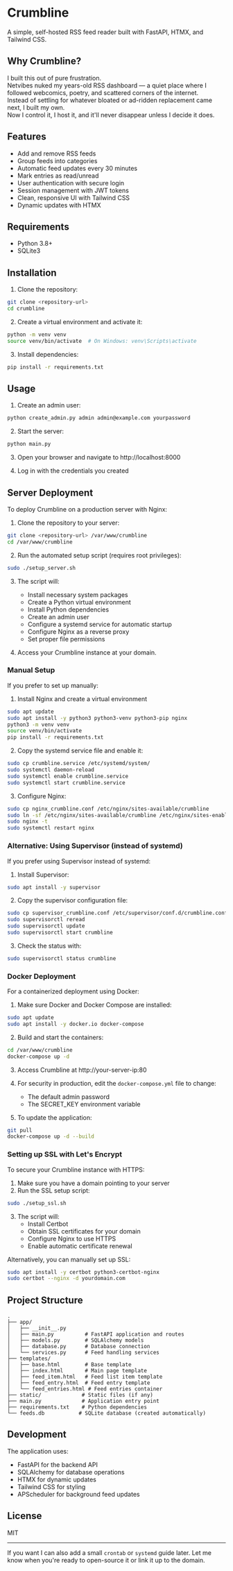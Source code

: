 # Crumbline

A simple, self-hosted RSS feed reader built with FastAPI, HTMX, and Tailwind CSS.

## Why Crumbline?

I built this out of pure frustration.  
Netvibes nuked my years-old RSS dashboard — a quiet place where I followed webcomics, poetry, and scattered corners of the internet.  
Instead of settling for whatever bloated or ad-ridden replacement came next, I built my own.  
Now I control it, I host it, and it'll never disappear unless I decide it does.

## Features

- Add and remove RSS feeds
- Group feeds into categories
- Automatic feed updates every 30 minutes
- Mark entries as read/unread
- User authentication with secure login
- Session management with JWT tokens
- Clean, responsive UI with Tailwind CSS
- Dynamic updates with HTMX

## Requirements

- Python 3.8+
- SQLite3

## Installation

1. Clone the repository:
```bash
git clone <repository-url>
cd crumbline
```

2. Create a virtual environment and activate it:
```bash
python -m venv venv
source venv/bin/activate  # On Windows: venv\Scripts\activate
```

3. Install dependencies:
```bash
pip install -r requirements.txt
```

## Usage

1. Create an admin user:
```bash
python create_admin.py admin admin@example.com yourpassword
```

2. Start the server:
```bash
python main.py
```

3. Open your browser and navigate to http://localhost:8000

4. Log in with the credentials you created

## Server Deployment

To deploy Crumbline on a production server with Nginx:

1. Clone the repository to your server:
```bash
git clone <repository-url> /var/www/crumbline
cd /var/www/crumbline
```

2. Run the automated setup script (requires root privileges):
```bash
sudo ./setup_server.sh
```

3. The script will:
   - Install necessary system packages
   - Create a Python virtual environment
   - Install Python dependencies
   - Create an admin user
   - Configure a systemd service for automatic startup
   - Configure Nginx as a reverse proxy
   - Set proper file permissions

4. Access your Crumbline instance at your domain.

### Manual Setup

If you prefer to set up manually:

1. Install Nginx and create a virtual environment
```bash
sudo apt update
sudo apt install -y python3 python3-venv python3-pip nginx
python3 -m venv venv
source venv/bin/activate
pip install -r requirements.txt
```

2. Copy the systemd service file and enable it:
```bash
sudo cp crumbline.service /etc/systemd/system/
sudo systemctl daemon-reload
sudo systemctl enable crumbline.service
sudo systemctl start crumbline.service
```

3. Configure Nginx:
```bash
sudo cp nginx_crumbline.conf /etc/nginx/sites-available/crumbline
sudo ln -sf /etc/nginx/sites-available/crumbline /etc/nginx/sites-enabled/
sudo nginx -t
sudo systemctl restart nginx
```

### Alternative: Using Supervisor (instead of systemd)

If you prefer using Supervisor instead of systemd:

1. Install Supervisor:
```bash
sudo apt install -y supervisor
```

2. Copy the supervisor configuration file:
```bash
sudo cp supervisor_crumbline.conf /etc/supervisor/conf.d/crumbline.conf
sudo supervisorctl reread
sudo supervisorctl update
sudo supervisorctl start crumbline
```

3. Check the status with:
```bash
sudo supervisorctl status crumbline
```

### Docker Deployment

For a containerized deployment using Docker:

1. Make sure Docker and Docker Compose are installed:
```bash
sudo apt update
sudo apt install -y docker.io docker-compose
```

2. Build and start the containers:
```bash
cd /var/www/crumbline
docker-compose up -d
```

3. Access Crumbline at http://your-server-ip:80

4. For security in production, edit the `docker-compose.yml` file to change:
   - The default admin password
   - The SECRET_KEY environment variable

5. To update the application:
```bash
git pull
docker-compose up -d --build
```

### Setting up SSL with Let's Encrypt

To secure your Crumbline instance with HTTPS:

1. Make sure you have a domain pointing to your server
2. Run the SSL setup script:

```bash
sudo ./setup_ssl.sh
```

3. The script will:
   - Install Certbot
   - Obtain SSL certificates for your domain
   - Configure Nginx to use HTTPS
   - Enable automatic certificate renewal

Alternatively, you can manually set up SSL:

```bash
sudo apt install -y certbot python3-certbot-nginx
sudo certbot --nginx -d yourdomain.com
```

## Project Structure

```
.
├── app/
│   ├── __init__.py
│   ├── main.py          # FastAPI application and routes
│   ├── models.py        # SQLAlchemy models
│   ├── database.py      # Database connection
│   └── services.py      # Feed handling services
├── templates/
│   ├── base.html        # Base template
│   ├── index.html       # Main page template
│   ├── feed_item.html   # Feed list item template
│   ├── feed_entry.html  # Feed entry template
│   └── feed_entries.html # Feed entries container
├── static/             # Static files (if any)
├── main.py             # Application entry point
├── requirements.txt    # Python dependencies
└── feeds.db           # SQLite database (created automatically)
```

## Development

The application uses:
- FastAPI for the backend API
- SQLAlchemy for database operations
- HTMX for dynamic updates
- Tailwind CSS for styling
- APScheduler for background feed updates

## License

MIT

---

If you want I can also add a small `crontab` or `systemd` guide later. Let me know when you're ready to open-source it or link it up to the domain.